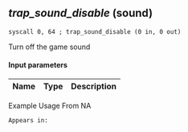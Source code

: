 ## *trap_sound_disable* (sound)

`syscall 0, 64 ; trap_sound_disable (0 in, 0 out)`

Turn off the game sound

#### Input parameters
| Name | Type | Description
|------|------|------------


Example Usage From NA






	Appears in:



